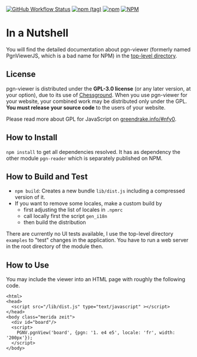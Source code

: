 [![GitHub Workflow Status](https://github.com/mliebelt/PgnViewerJS/actions/workflows/nodejs.yml/badge.svg)](https://github.com/mliebelt/PgnViewerJS/actions/)
[![npm (tag)](https://img.shields.io/npm/v/@mliebelt/pgn-viewer)](https://www.npmjs.com/package/@mliebelt/pgn-viewer)
[![npm](https://img.shields.io/npm/dm/@mliebelt/pgn-viewer)](https://www.npmjs.com/package/@mliebelt/pgn-viewer)
[![NPM](https://img.shields.io/npm/l/@mliebelt/pgn-viewer)](https://github.com/mliebelt/PgnViewerJS/blob/main/modules/pgn-viewer/LICENSE)

# In a Nutshell

You will find the detailed documentation about pgn-viewer (formerly named PgnViewerJS, which is a bad name for NPM) in the [top-level directory](https://github.com/mliebelt/PgnViewerJS/blob/master/readme.md).

## License

pgn-viewer is distributed under the **GPL-3.0 license** (or any later version, at your option), due to its use of [Chessground](https://github.com/ornicar/chessground).
When you use pgn-viewer for your website, your combined work may be distributed only under the GPL. **You must release your source code** to the users of your website.

Please read more about GPL for JavaScript on [greendrake.info/#nfy0](http://greendrake.info/#nfy0).

## How to Install

`npm install` to get all dependencies resolved. It has as dependency the other module `pgn-reader` which is separately published on NPM.

## How to Build and Test

* `npm build`: Creates a new bundle `lib/dist.js` including a compressed version of it.
* If you want to remove some locales, make a custom build by
  * first adjusting the list of locales in `.npmrc`
  * call locally first the script `gen_i18n`
  * then build the distribution

There are currently no UI tests available, I use the top-level directory `examples` to "test" changes in the application. You have to run a web server in the root directory of the module then.

## How to Use

You may include the viewer into an HTML page with roughly the following code.

    <html>
    <head>
      <script src="/lib/dist.js" type="text/javascript" ></script>
    </head>
    <body class="merida zeit">
      <div id="board"/>
      <script>
        PGNV.pgnView('board', {pgn: '1. e4 e5', locale: 'fr', width: '200px'});
      </script>
    </body>